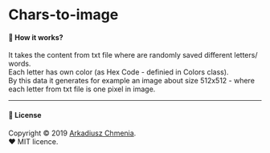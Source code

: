 # Chars-to-image

#### 🔧 How it works? 

It takes the content from txt file where are randomly saved different letters/ words. 
<br/> Each letter has own color (as Hex Code - definied in Colors class). 
<br/> By this data it generates for example an image about size 512x512 - where each letter from txt file is one pixel in image.

------------------------

#### 📝 License

Copyright © 2019 [Arkadiusz Chmenia](https://github.com/s15soko).
<br />
❤ MIT licence. 